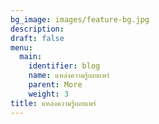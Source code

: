 ```yaml
---
bg_image: images/feature-bg.jpg
description: 
draft: false
menu:
  main:
    identifier: blog
    name: แหล่งความรู้เผยแพร่
    parent: More
    weight: 3
title: แหล่งความรู้เผยแพร่
---
```

